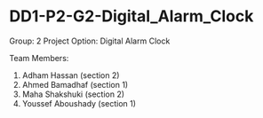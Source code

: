 # DD1-P2-G2-Digital_Alarm_Clock

Group: 2
Project Option: Digital Alarm Clock

Team Members:
  1. Adham Hassan (section 2)
  2. Ahmed Bamadhaf (section 1)
  3. Maha Shakshuki (section 2)
  4. Youssef Aboushady (section 1)
